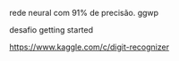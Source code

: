 rede neural com 91% de precisão.
ggwp 

desafio getting started

https://www.kaggle.com/c/digit-recognizer 
 
